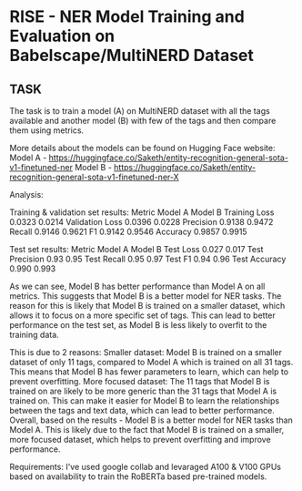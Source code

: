 # RISE - NER Model Training and Evaluation on Babelscape/MultiNERD Dataset


## TASK
The task is to train a model (A) on MultiNERD dataset with all the tags available and another model (B) with few of the tags and then compare them using metrics.

More details about the models can be found on Hugging Face website:
Model A - https://huggingface.co/Saketh/entity-recognition-general-sota-v1-finetuned-ner
Model B - https://huggingface.co/Saketh/entity-recognition-general-sota-v1-finetuned-ner-X

Analysis:

Training & validation set results:
Metric	Model A	Model B
Training Loss	0.0323	0.0214
Validation Loss	0.0396	0.0228
Precision	0.9138	0.9472
Recall	0.9146	0.9621
F1	0.9142	0.9546
Accuracy	0.9857	0.9915

Test set results:
Metric	Model A	Model B
Test Loss	0.027	0.017
Test Precision	0.93	0.95
Test Recall	0.95	0.97
Test F1	0.94	0.96
Test Accuracy	0.990	0.993

As we can see, Model B has better performance than Model A on all metrics. This suggests that Model B is a better model for NER tasks.
The reason for this is likely that Model B is trained on a smaller dataset, which allows it to focus on a more specific set of tags. 
This can lead to better performance on the test set, as Model B is less likely to overfit to the training data.

This is due to 2 reasons:
Smaller dataset: Model B is trained on a smaller dataset of only 11 tags, compared to Model A which is trained on all 31 tags. This means that Model B has fewer parameters to learn, which can help to prevent overfitting.
More focused dataset: The 11 tags that Model B is trained on are likely to be more generic than the 31 tags that Model A is trained on. 
This can make it easier for Model B to learn the relationships between the tags and text data, which can lead to better performance.
Overall, based on the results - Model B is a better model for NER tasks than Model A. 
This is likely due to the fact that Model B is trained on a smaller, more focused dataset, which helps to prevent overfitting and improve performance.

Requirements: I've used google collab and levaraged A100 & V100 GPUs based on availability to train the RoBERTa based pre-trained models.
